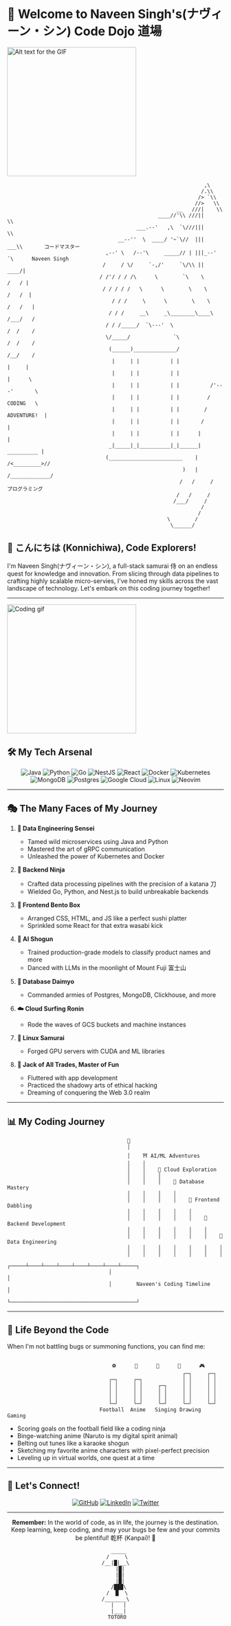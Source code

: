 # 🌸 Welcome to Naveen Singh's(ナヴィーン・シン) Code Dojo 道場

<img src="./gifs/giphy (4).webp" width="300" alt="Alt text for the GIF">

```ascii
                                                                ,\
                                                               /.\\
                                                              /> `\\
                                                             //>   \\
                                                       __   ///|    \\
                                                 ____//'\\ ///||     \\
                                          ___.--'   ,\  `\///|||      \\
                                    __--''  \  ____/ '~`\//  |||    ___\\       コードマスター
                                ,--' \   /--'\     _____// | |||_--'    `\      Naveen Singh
                               /     / \/     `-,/'     `\/\\ ||            ____/|
                              / /'/ / / /\      \        `\    \           /   / |
                               / / / / /   \      \        \    \         /   /  |
                                  / / /     \      \        \    \       /   /   |
                                 / / /     __\     _\________\____\     /___/   /
                                / / /_____/  `\---'  \                 /  /    /
                                \/_____/              `\              /  /    /
                                 (______)______________/             /__/    /
                                  |     | |          | |               |     |
                                  |     | |          | |               |      \
                                  |     | |          | |          /'---'       \
                                  |     | |          | |         /     CODING   \
                                  |     | |          | |        /    ADVENTURE!  |
                                  |     | |          | |       /                 |
                                  |     | |          | |      |                  |
                                 _|_____|_|__________|_|______|       __________ |
                                (________________________    |      /<_________>//
                                                         )   |     /_____________/
                                                        /   /     /    プログラミング
                                                       /   /     /
                                                      /___/     /
                                                               /
                                                              /
                                                    \        /
                                                     \______/
```

## 🚀 こんにちは (Konnichiwa), Code Explorers!

I'm Naveen Singh(ナヴィーン・シン), a full-stack samurai 侍 on an endless quest for knowledge and innovation. From slicing through data pipelines to crafting highly scalable micro-servies, I've honed my skills across the vast landscape of technology. Let's embark on this coding journey together!

---

<img src="./gifs/giphy (3).webp" width="300" alt="Coding gif">

## 🛠️ My Tech Arsenal

<div align="center">

![Java](https://img.shields.io/badge/java-%23ED8B00.svg?style=for-the-badge&logo=java&logoColor=white)
![Python](https://img.shields.io/badge/python-3670A0?style=for-the-badge&logo=python&logoColor=ffdd54)
![Go](https://img.shields.io/badge/go-%2300ADD8.svg?style=for-the-badge&logo=go&logoColor=white)
![NestJS](https://img.shields.io/badge/nestjs-%23E0234E.svg?style=for-the-badge&logo=nestjs&logoColor=white)
![React](https://img.shields.io/badge/react-%2320232a.svg?style=for-the-badge&logo=react&logoColor=%2361DAFB)
![Docker](https://img.shields.io/badge/docker-%230db7ed.svg?style=for-the-badge&logo=docker&logoColor=white)
![Kubernetes](https://img.shields.io/badge/kubernetes-%23326ce5.svg?style=for-the-badge&logo=kubernetes&logoColor=white)
![MongoDB](https://img.shields.io/badge/MongoDB-%234ea94b.svg?style=for-the-badge&logo=mongodb&logoColor=white)
![Postgres](https://img.shields.io/badge/postgres-%23316192.svg?style=for-the-badge&logo=postgresql&logoColor=white)
![Google Cloud](https://img.shields.io/badge/GoogleCloud-%234285F4.svg?style=for-the-badge&logo=google-cloud&logoColor=white)
![Linux](https://img.shields.io/badge/Linux-FCC624?style=for-the-badge&logo=linux&logoColor=black)
![Neovim](https://img.shields.io/badge/NeoVim-%2357A143.svg?&style=for-the-badge&logo=neovim&logoColor=white)

</div>

---

## 🎭 The Many Faces of My Journey

1. **🐉 Data Engineering Sensei**
   - Tamed wild microservices using Java and Python
   - Mastered the art of gRPC communication
   - Unleashed the power of Kubernetes and Docker

2. **🌊 Backend Ninja**
   - Crafted data processing pipelines with the precision of a katana 刀
   - Wielded Go, Python, and Nest.js to build unbreakable backends

3. **🍱 Frontend Bento Box**
   - Arranged CSS, HTML, and JS like a perfect sushi platter
   - Sprinkled some React for that extra wasabi kick

4. **🤖 AI Shogun**
   - Trained production-grade models to classify product names and more
   - Danced with LLMs in the moonlight of Mount Fuji 富士山

5. **💾 Database Daimyo**
   - Commanded armies of Postgres, MongoDB, Clickhouse, and more

6. **☁️ Cloud Surfing Ronin**
   - Rode the waves of GCS buckets and machine instances

7. **🐧 Linux Samurai**
   - Forged GPU servers with CUDA and ML libraries

8. **🌈 Jack of All Trades, Master of Fun**
   - Fluttered with app development
   - Practiced the shadowy arts of ethical hacking
   - Dreaming of conquering the Web 3.0 realm

---

## 📊 My Coding Journey

```ascii
                                       🎌
                                       │
                                       │    ⛩️ AI/ML Adventures
                                       │    │
                                       │    │    🗼 Cloud Exploration
                                       │    │    │
                                       │    │    │    🏯 Database Mastery
                                       │    │    │    │
                                       │    │    │    │    🍣 Frontend Dabbling
                                       │    │    │    │    │
                                       │    │    │    │    │    🗻 Backend Development
                                       │    │    │    │    │    │
                                       │    │    │    │    │    │    🍵 Data Engineering
                                       │    │    │    │    │    │    │
                                       │    │    │    │    │    │    │
                                 ┌─────┴────┴────┴────┴────┴────┴────┴─────┐
                                 │                                         │
                                 │        Naveen's Coding Timeline         │
                                 └─────────────────────────────────────────┘
```

---

## 🎨 Life Beyond the Code

When I'm not battling bugs or summoning functions, you can find me:

```ascii

                                  ⚽      🍜      🎤      🎨      🎮
                                                         ┌─┐     ┌─┐
                                 ┌─┐     ┌─┐             │ │     │ │
                                 │ │     │ │     ┌─┐     │ │     │ │
                                 │ │     │ │     │ │     │ │     │ │
                                 │ │     │ │     │ │     │ │     │ │
                                 └─┘     └─┘     └─┘     └─┘     └─┘
                              Football  Anime   Singing Drawing  Gaming
```

- Scoring goals on the football field like a coding ninja
- Binge-watching anime (Naruto is my digital spirit animal)
- Belting out tunes like a karaoke shogun
- Sketching my favorite anime characters with pixel-perfect precision
- Leveling up in virtual worlds, one quest at a time

---

## 🌟 Let's Connect!

<div align="center">

[![GitHub](https://img.shields.io/badge/github-%23121011.svg?style=for-the-badge&logo=github&logoColor=white)](https://github.com/lifesucks6000)
[![LinkedIn](https://img.shields.io/badge/linkedin-%230077B5.svg?style=for-the-badge&logo=linkedin&logoColor=white)](https://linkedin.com/in/naveen-devwhiz)
[![Twitter](https://img.shields.io/badge/Twitter-%231DA1F2.svg?style=for-the-badge&logo=Twitter&logoColor=white)](https://twitter.com/yourusername)

</div>

---

<div align="center">

**Remember:** In the world of code, as in life, the journey is the destination. Keep learning, keep coding, and may your bugs be few and your commits be plentiful! 乾杯 (Kanpai)! 🍻

```ascii
  _____
 /     \
/__|█|__\
   |█|
   |█|
   |█|
  /███\
 /  █  \
/_______\
  |   |
  |___|
 TOTORO
```

</div>
